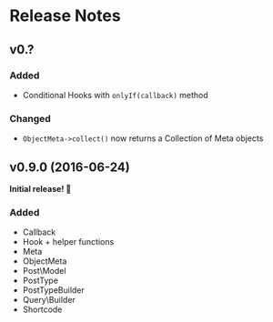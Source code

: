 # Release Notes

## v0.?

### Added
- Conditional Hooks with `onlyIf(callback)` method

### Changed
- `ObjectMeta->collect()` now returns a Collection of Meta objects

## v0.9.0 (2016-06-24)

**Initial release! 🎉**

### Added
- Callback
- Hook + helper functions
- Meta
- ObjectMeta
- Post\Model
- PostType
- PostTypeBuilder
- Query\Builder
- Shortcode
